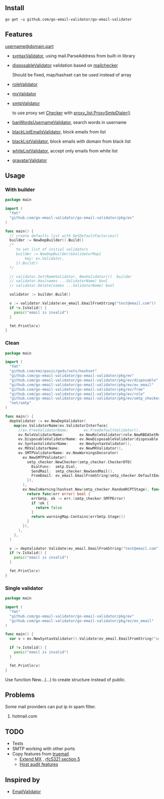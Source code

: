 ## Install

```go get -u github.com/go-email-validator/go-email-validator```

## Features

username@domain.part

* [syntaxValidator](pkg/ev/validator_syntax.go), using mail.ParseAddress from built-in library
* [disposableValidator](pkg/ev/validator_disposable.go) validation based
  on [mailchecker](https://github.com/FGRibreau/mailchecker)

  Should be fixed, map/hashset can be used instead of array
* [roleValidator](pkg/ev/validator_role.go)
* [mxValidator](pkg/ev/validator_mx.go)
* [smtpValidator](pkg/ev/validator_smtp.go)

    to use proxy set [Checker](pkg/ev/smtp_checker/smtp.go) with [proxy_list.ProxySmtpDialer()](pkg/proxy_list/proxy_dialer.go)
* [banWordsUsernameValidator](pkg/ev/validator_banwords_username.go), search words in username
* [blackListEmailsValidator](pkg/ev/validator_blacklist_email.go), block emails from list
* [blackListValidator](pkg/ev/validator_blacklist_domain.go), block emails with domain from black list
* [whiteListValidator](pkg/ev/validator_whitelist_domain.go), accept only emails from white list
* [gravatarValidator](pkg/ev/validator_gravatar.go)

## Usage

### With builder

```go
package main

import (
  "fmt"
  "github.com/go-email-validator/go-email-validator/pkg/ev"
)

func main() {
  // create defaults list with GetDefaultFactories()
  builder := NewDepBuilder().Build()
  /*
     to set list of initial validators
     builder := NewDepBuilder(&ValidatorMap{
         key: ev.Validator,
     }).Build()
  */

  // validator.Set(NameValidator, NewValidator())  builder
  // validator.Has(names ...ValidatorName) bool
  // validator.Delete(names ...ValidatorName) bool

  validator := builder.Build()

  v := validator.Validate(ev_email.EmailFromString("test@email.com"))
  if !v.IsValid() {
    panic("email is invalid")
  }

  fmt.Println(v)
}

```

### Clean

```go
package main

import (
  "fmt"
  "github.com/emirpasic/gods/sets/hashset"
  "github.com/go-email-validator/go-email-validator/pkg/ev"
  "github.com/go-email-validator/go-email-validator/pkg/ev/disposable"
  "github.com/go-email-validator/go-email-validator/pkg/ev/ev_email"
  "github.com/go-email-validator/go-email-validator/pkg/ev/free"
  "github.com/go-email-validator/go-email-validator/pkg/ev/role"
  "github.com/go-email-validator/go-email-validator/pkg/ev/smtp_checker"
  "net/smtp"
)

func main() {
  depValidator := ev.NewDepValidator(
    map[ev.ValidatorName]ev.ValidatorInterface{
      //ev.FreeValidatorName:       ev.FreeDefaultValidator(),
      ev.RoleValidatorName:       ev.NewRoleValidator(role.NewRBEASetRole()),
      ev.DisposableValidatorName: ev.NewDisposableValidator(disposable.NewFuncDisposable(disposable.MailChecker)),
      ev.SyntaxValidatorName:     ev.NewSyntaxValidator(),
      ev.MXValidatorName:         ev.NewMXValidator(),
      ev.SMTPValidatorName: ev.NewWarningsDecorator(
        ev.NewSMTPValidator(
          smtp_checker.NewChecker(smtp_checker.CheckerDTO{
            DialFunc:  smtp.Dial,
            SendMail:  smtp_checker.NewSendMail(),
            FromEmail: ev_email.EmailFromString(smtp_checker.DefaultEmail),
          }),
        ),
        ev.NewIsWarning(hashset.New(smtp_checker.RandomRCPTStage), func(warningMap ev.WarningSet) ev.IsWarning {
          return func(err error) bool {
            errSmtp, ok := err.(smtp_checker.SMTPError)
            if !ok {
              return false
            }
            return warningMap.Contains(errSmtp.Stage())
          }
        }),
      ),
    },
  )

  v := depValidator.Validate(ev_email.EmailFromString("test@email.com"))
  if !v.IsValid() {
    panic("email is invalid")
  }

  fmt.Println(v)
}
```

### Single validator

```go
package main

import (
  "fmt"
  "github.com/go-email-validator/go-email-validator/pkg/ev"
  "github.com/go-email-validator/go-email-validator/pkg/ev/ev_email"
)

func main() {
  var v = ev.NewSyntaxValidator().Validate(ev_email.EmailFromString("some@email.here")) // ev.ValidationResult

  if !v.IsValid() {
    panic("email is invalid")
  }

  fmt.Println(v)
}
```

Use function New...(...) to create structure instead of public.

## Problems

Some mail providers can put ip in spam filter.

1. hotmail.com

## TODO

* Tests
* SMTP working with other ports
* Copy features from [truemail](https://github.com/truemail-rb/truemail)
    * [Extend MX](https://truemail-rb.org/truemail-gem/#/validations-layers?id=mx-validation)
      , [rfc5321 section 5](https://tools.ietf.org/html/rfc5321#section-5)
    * [Host audit features](https://truemail-rb.org/truemail-gem/#/host-audit-features)

## Inspired by

* [EmailValidator](https://github.com/egulias/EmailValidator)
